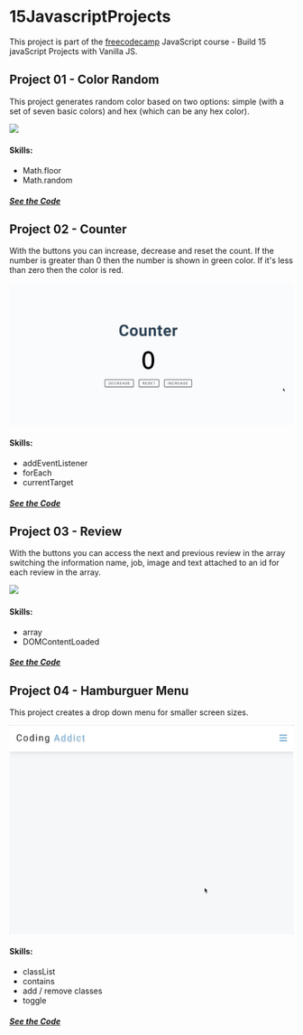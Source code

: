 # 15JavascriptProjects

This project is part of the [freecodecamp](https://www.youtube.com/watch?v=3PHXvlpOkf4) JavaScript course - Build 15 javaScript Projects with Vanilla JS.

## Project 01 - Color Random
This project generates random color based on two options: simple (with a set of seven basic colors) and hex (which can be any hex color).

![](./demo/project01.gif)

#### Skills:
- Math.floor
- Math.random

##### [See the Code](https://github.com/ynaraoliveira/15JavascriptProjects/tree/master/projects/01-color-random)

## Project 02 - Counter
With the buttons you can increase, decrease and reset the count. If the number is greater than 0 then the number is shown in green color. If it's less than zero then the color is red.

![](./demo/project02.gif)

#### Skills:
- addEventListener
- forEach
- currentTarget

##### [See the Code](https://github.com/ynaraoliveira/15JavascriptProjects/tree/master/projects/02-counter)

## Project 03 - Review
With the buttons you can access the next and previous review in the array switching the information name, job, image and text attached to an id for each review in the array.

![](./demo/project03.gif)

#### Skills:
- array
- DOMContentLoaded

##### [See the Code](https://github.com/ynaraoliveira/15JavascriptProjects/tree/master/projects/03-review)

## Project 04 - Hamburguer Menu
This project creates a drop down menu for smaller screen sizes. 

![](./demo/project04.gif)

#### Skills:
- classList
- contains
- add / remove classes
- toggle

##### [See the Code](https://github.com/ynaraoliveira/15JavascriptProjects/tree/master/projects/04-hamburguer-menu)
